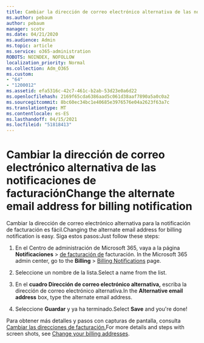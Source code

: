 ```yaml
---
title: Cambiar la dirección de correo electrónico alternativa de las notificaciones de facturación
ms.author: pebaum
author: pebaum
manager: scotv
ms.date: 04/21/2020
ms.audience: Admin
ms.topic: article
ms.service: o365-administration
ROBOTS: NOINDEX, NOFOLLOW
localization_priority: Normal
ms.collection: Adm_O365
ms.custom:
- "64"
- "1200012"
ms.assetid: efa5316c-42c7-461c-b2ab-53d23e0a6d22
ms.openlocfilehash: 2169f65cda6386aad5c061d38aaf7890a5a0c0a2
ms.sourcegitcommit: 8bc60ec34bc1e40685e3976576e04a2623f63a7c
ms.translationtype: MT
ms.contentlocale: es-ES
ms.lasthandoff: 04/15/2021
ms.locfileid: "51818413"
---
```

# <a name="change-the-alternate-email-address-for-billing-notification"></a><span data-ttu-id="32583-102">Cambiar la dirección de correo electrónico alternativa de las notificaciones de facturación</span><span class="sxs-lookup"><span data-stu-id="32583-102">Change the alternate email address for billing notification</span></span>

<span data-ttu-id="32583-103">Cambiar la dirección de correo electrónico alternativa para la notificación de facturación es fácil.</span><span class="sxs-lookup"><span data-stu-id="32583-103">Changing the alternate email address for billing notification is easy.</span></span> <span data-ttu-id="32583-104">Siga estos pasos:</span><span class="sxs-lookup"><span data-stu-id="32583-104">Just follow these steps:</span></span>
  
1. <span data-ttu-id="32583-105">En el Centro de administración de Microsoft 365, vaya a la página **Notificaciones** \> [de facturación de](https://go.microsoft.com/fwlink/p/?linkid=853212) facturación.  </span><span class="sxs-lookup"><span data-stu-id="32583-105">In the Microsoft 365 admin center, go to the **Billing** \>  [Billing Notifications](https://go.microsoft.com/fwlink/p/?linkid=853212) page.</span></span>

2. <span data-ttu-id="32583-106">Seleccione un nombre de la lista.</span><span class="sxs-lookup"><span data-stu-id="32583-106">Select a name from the list.</span></span>

3. <span data-ttu-id="32583-107">En el **cuadro Dirección de correo electrónico alternativa,** escriba la dirección de correo electrónico alternativa.</span><span class="sxs-lookup"><span data-stu-id="32583-107">In the **Alternative email address** box, type the alternate email address.</span></span>

4. <span data-ttu-id="32583-108">Seleccione **Guardar** y ya ha terminado.</span><span class="sxs-lookup"><span data-stu-id="32583-108">Select **Save** and you're done!</span></span>

<span data-ttu-id="32583-109">Para obtener más detalles y pasos con capturas de pantalla, consulta [Cambiar las direcciones de facturación.](https://docs.microsoft.com/microsoft-365/commerce/billing-and-payments/change-your-billing-addresses)</span><span class="sxs-lookup"><span data-stu-id="32583-109">For more details and steps with screen shots, see [Change your billing addresses](https://docs.microsoft.com/microsoft-365/commerce/billing-and-payments/change-your-billing-addresses).</span></span>
  